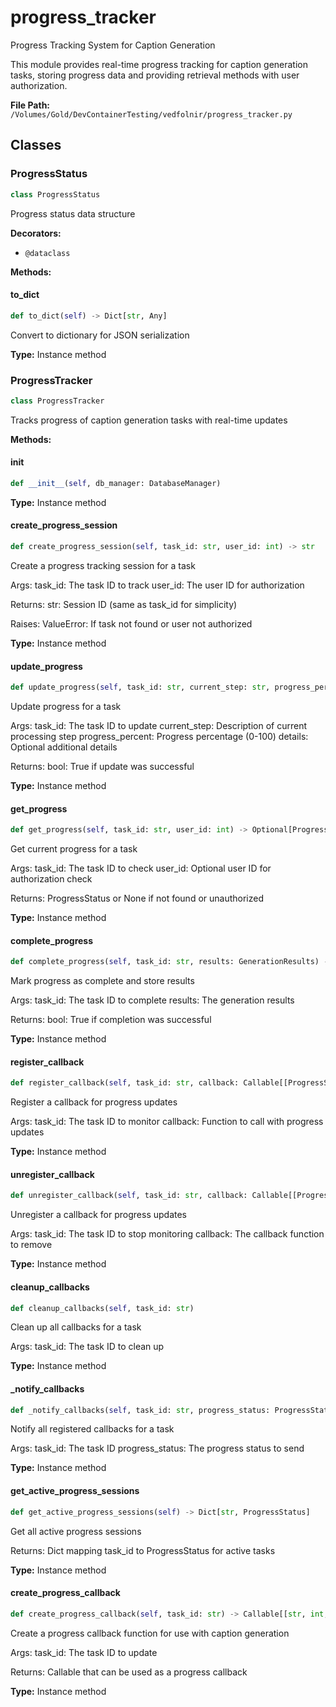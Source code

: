 # progress_tracker

Progress Tracking System for Caption Generation

This module provides real-time progress tracking for caption generation tasks,
storing progress data and providing retrieval methods with user authorization.

**File Path:** `/Volumes/Gold/DevContainerTesting/vedfolnir/progress_tracker.py`

## Classes

### ProgressStatus

```python
class ProgressStatus
```

Progress status data structure

**Decorators:**
- `@dataclass`

**Methods:**

#### to_dict

```python
def to_dict(self) -> Dict[str, Any]
```

Convert to dictionary for JSON serialization

**Type:** Instance method

### ProgressTracker

```python
class ProgressTracker
```

Tracks progress of caption generation tasks with real-time updates

**Methods:**

#### __init__

```python
def __init__(self, db_manager: DatabaseManager)
```

**Type:** Instance method

#### create_progress_session

```python
def create_progress_session(self, task_id: str, user_id: int) -> str
```

Create a progress tracking session for a task

Args:
    task_id: The task ID to track
    user_id: The user ID for authorization
    
Returns:
    str: Session ID (same as task_id for simplicity)
    
Raises:
    ValueError: If task not found or user not authorized

**Type:** Instance method

#### update_progress

```python
def update_progress(self, task_id: str, current_step: str, progress_percent: int, details: Dict[str, Any]) -> bool
```

Update progress for a task

Args:
    task_id: The task ID to update
    current_step: Description of current processing step
    progress_percent: Progress percentage (0-100)
    details: Optional additional details
    
Returns:
    bool: True if update was successful

**Type:** Instance method

#### get_progress

```python
def get_progress(self, task_id: str, user_id: int) -> Optional[ProgressStatus]
```

Get current progress for a task

Args:
    task_id: The task ID to check
    user_id: Optional user ID for authorization check
    
Returns:
    ProgressStatus or None if not found or unauthorized

**Type:** Instance method

#### complete_progress

```python
def complete_progress(self, task_id: str, results: GenerationResults) -> bool
```

Mark progress as complete and store results

Args:
    task_id: The task ID to complete
    results: The generation results
    
Returns:
    bool: True if completion was successful

**Type:** Instance method

#### register_callback

```python
def register_callback(self, task_id: str, callback: Callable[[ProgressStatus], None])
```

Register a callback for progress updates

Args:
    task_id: The task ID to monitor
    callback: Function to call with progress updates

**Type:** Instance method

#### unregister_callback

```python
def unregister_callback(self, task_id: str, callback: Callable[[ProgressStatus], None])
```

Unregister a callback for progress updates

Args:
    task_id: The task ID to stop monitoring
    callback: The callback function to remove

**Type:** Instance method

#### cleanup_callbacks

```python
def cleanup_callbacks(self, task_id: str)
```

Clean up all callbacks for a task

Args:
    task_id: The task ID to clean up

**Type:** Instance method

#### _notify_callbacks

```python
def _notify_callbacks(self, task_id: str, progress_status: ProgressStatus)
```

Notify all registered callbacks for a task

Args:
    task_id: The task ID
    progress_status: The progress status to send

**Type:** Instance method

#### get_active_progress_sessions

```python
def get_active_progress_sessions(self) -> Dict[str, ProgressStatus]
```

Get all active progress sessions

Returns:
    Dict mapping task_id to ProgressStatus for active tasks

**Type:** Instance method

#### create_progress_callback

```python
def create_progress_callback(self, task_id: str) -> Callable[[str, int, Dict[str, Any]], None]
```

Create a progress callback function for use with caption generation

Args:
    task_id: The task ID to update
    
Returns:
    Callable that can be used as a progress callback

**Type:** Instance method

